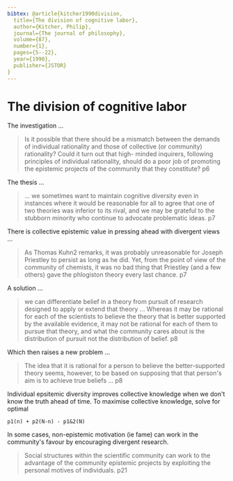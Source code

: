 ```yaml
---
bibtex: @article{kitcher1990division,
  title={The division of cognitive labor},
  author={Kitcher, Philip},
  journal={The journal of philosophy},
  volume={87},
  number={1},
  pages={5--22},
  year={1990},
  publisher={JSTOR}
}
---
```


# The division of cognitive labor

The investigation ...

 > Is it possible that there should be a mismatch between the demands of individual rationality and those of collective (or community) rationality? Could it turn out that high- minded inquirers, following principles of individual rationality, should do a poor job of promoting the epistemic projects of the community that they constitute? p6

 The thesis ...

 >  ... we sometimes want to maintain cognitive diversity even in instances where it would be reasonable for all to agree that one of two theories was inferior to its rival, and we may be grateful to the stubborn minority who continue to advocate problematic ideas. p7

 There is collective epistemic value in pressing ahead with divergent views ...

 >  As Thomas Kuhn2 remarks, it was probably unreasonable for Joseph Priestley to persist as long as he did. Yet, from the point of view of the community of chemists, it was no bad thing that Priestley (and a few others) gave the phlogiston theory every last chance. p7

 A solution ... 

 > we can differentiate belief in a theory from pursuit of research designed to apply or extend that theory ... Whereas it may be rational for each of the scientists to believe the theory that is better supported by the available evidence, it may not be rational for each of them to pursue that theory, and what the community cares about is the distribution of pursuit not the distribution of belief. p8

 Which then raises a new problem ...

> The idea that it is rational for a person to believe the better-supported theory seems, however, to be based on supposing that that person's aim is to achieve true beliefs ... p8

Individual epsitemic diversity improves collective knowledge when we don't know the truth ahead of time. To maximise collective knowledge, solve for optimal

    p1(n) + p2(N-n) - p1&2(N)

In some cases, non-epistemic motivation (ie fame) can work in the community's favour by encouraging divergent research.

> Social structures within the scientific community can work to the advantage of the community epistemic projects by exploiting the personal motives of individuals. p21
